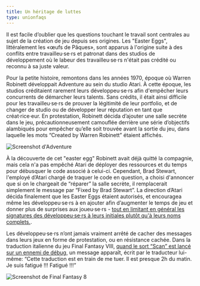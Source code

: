 ```yaml
---
title: Un héritage de luttes
type: unionfaqs
---
```


Il est facile d’oublier que les questions touchant le travail sont centrales au sujet de la création de jeu depuis ses origines. Les "Easter Eggs", littéralement les «œufs de Pâques», sont apparus à l'origine suite à des conflits entre travailleu·se·rs et patronat dans des studios de développement où le labeur des travailleu·se·rs n'était pas crédité ou reconnu à sa juste valeur.

Pour la petite histoire, remontons dans les années 1970, époque où Warren Robinett développait Adventure au sein du studio Atari. À cette époque, les studios créditaient rarement leurs développeu·se·rs afin d'empêcher leurs concurrents de démarcher leurs talents. Sans crédits, il était ainsi difficile pour les travailleu·se·rs de prouver la légitimité de leur portfolio, et de changer de studio ou de développer leur réputation en tant que créat·rice·eur. En protestation, Robinett décida d’ajouter une salle secrète dans le jeu, précautionneusement camouflée derrière une série d’objectifs alambiqués pour empêcher qu’elle soit trouvée avant la sortie du jeu, dans laquelle les mots “Created by Warren Robinett” étaient affichés.

<div class="md-img">
<img
  src="/images/faqs/adventure.png"
  alt="Screenshot d'Adventure"
/>
</div>

À la découverte de cet "easter egg" Robinett avait déjà quitté la compagnie, mais cela n'a pas empêché Atari de déployer des ressources et du temps pour débusquer le code associé à celui-ci.
Cependant, Brad Stewart, l'employé d’Atari chargé de traquer le code en question, a choisi d'annoncer que si on le chargeait de “réparer” la salle secrète, il remplacerait simplement le message par “Fixed by Brad Stewart”. La direction d’Atari décida finalement que les Easter Eggs étaient autorisés, et encouragea même les développeu·se·rs à en ajouter afin d’augmenter le temps de jeu et donner plus de surprises aux joueu·se·rs - [tout en limitant en général les signatures des développeu·se·rs à leurs initiales plutôt qu'à leurs noms complets.](https://books.google.ca/books?id=aZv6AQAAQBAJ&pg=PA713&lpg=PA713#v=onepage&q&f=false).

Les développeu·se·rs n’ont jamais vraiment arrêté de cacher des messages dans leurs jeux en forme de protestation, ou en résistance cachée. Dans la traduction italienne du jeu Final Fantasy VIII, [quand le sort “Scan” est lancé sur un ennemi de débug](https://twitter.com/SimplyRagny/status/1058198479707820032), un message apparaît, écrit par le traducteur lui-même: “Cette traduction est en train de me tuer. Il est presque 2h du matin. Je suis fatigué !!! Fatigué !!!”

<div class="md-img">
<img
  src="/images/faqs/ff8.png"
  alt="Screenshot de Final Fantasy 8"
/>
</div>
